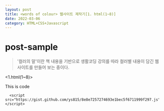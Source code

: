 ```yaml
---
layout: post
title: <words of colour> 웹사이트 제작기[1. html(1~8)]
date: 2022-03-06 
category: HTML+CSS+Javascript
---
```

# post-sample
  
> '컬러의 말'이란 책 내용을 기반으로 생활코딩 강의를 따라 컬러별 내용이 담긴 웹사이트를 만들어 보는 중이다.


<1.html(1~8)>

This is code
```
  <script src="https://gist.github.com/ys815/8e8e7257274693e1bec5f6711999f297.js"></script>
```

